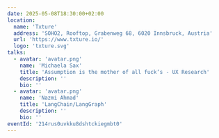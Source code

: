 ```yaml
---
date: 2025-05-08T18:30:00+02:00
location:
  name: 'Txture'
  address: 'SOHO2, Rooftop, Grabenweg 68, 6020 Innsbruck, Austria'
  url: 'https://www.txture.io/'
  logo: 'txture.svg'
talks:
  - avatar: 'avatar.png'
    name: 'Michaela Sax'
    title: 'Assumption is the mother of all fuck‘s - UX Research'
    description: ''
    bio: ''
  - avatar: 'avatar.png'
    name: 'Nazmi Ahmad'
    title: 'LangChain/LangGraph'
    description: ''
    bio: ''
eventId: '214rus0uvkku8dshtckiegmbt0'
---
```

